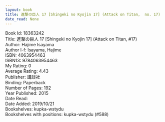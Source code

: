 ```yaml
---
layout: book
title: 進撃の巨人 17 [Shingeki no Kyojin 17] (Attack on Titan,  no. 17)
date_read: None
---
```


Book Id: 18363242<br />
Title: 進撃の巨人 17 [Shingeki no Kyojin 17] (Attack on Titan, #17)<br />
Author: Hajime Isayama<br />
Author l-f: Isayama, Hajime<br />
ISBN: 4063954463<br />
ISBN13: 9784063954463<br />
My Rating: 0<br />
Average Rating: 4.43<br />
Publisher: 講談社<br />
Binding: Paperback<br />
Number of Pages: 192<br />
Year Published: 2015<br />
Date Read: <br />
Date Added: 2019/10/21<br />
Bookshelves: kupka-wstydu<br />
Bookshelves with positions: kupka-wstydu (#588)<br />


